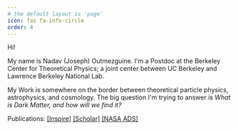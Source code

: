 ```yaml
---
# the default layout is 'page'
icon: fas fa-info-circle
order: 4
---
```


Hi! 

My name is Nadav (Joseph) Outmezguine. I'm a Postdoc at the Berkeley Center for Theoretical Physics; a joint center between UC Berkeley and Lawrence Berkeley National Lab.

My Work is somewhere on the border between theoretical particle physics, astrophysics, and cosmology. The big question I'm trying to answer is _What is Dark Matter, and how will we find it?_

Publications: [[Inspire]](https://inspirehep.net/authors/1662561?ui-citation-summary=true) [[Scholar]](https://scholar.google.com/citations?user=ygwPFl0AAAAJ&hl=en) [[NASA ADS]](https://ui.adsabs.harvard.edu/search/q=author%3A(%22Outmezguine%2C%20Nadav%20Joseph%22))
